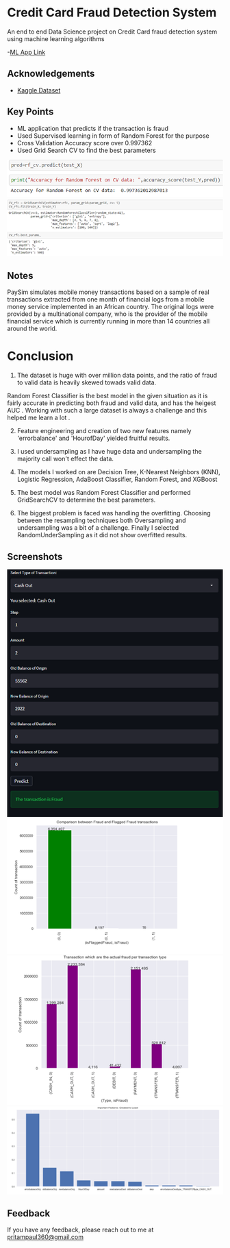 
# Credit Card Fraud Detection System

An end to end Data Science project on Credit Card fraud detection system using machine learning algorithms

-[ML App Link](https://creditcardfrauddetectionpp.herokuapp.com/#credit-card-fraud-detection)
## Acknowledgements

 - [Kaggle Dataset](https://www.kaggle.com/ealaxi/paysim1)
 
## Key Points

- ML application that predicts if the transaction is fraud
- Used Supervised learning in form of Random Forest for the purpose 
- Cross Validation Accuracy score over 0.997362  
- Used Grid Search CV to find the best parameters

![](images/2Capture.PNG)
![](images/3Capture.PNG)

  
## Notes

PaySim simulates mobile money transactions based on a sample of real transactions extracted from one month of financial logs from a mobile money service implemented in an African country. The original logs were provided by a multinational company, who is the provider of the mobile financial service which is currently running in more than 14 countries all around the world.





# Conclusion
1. The dataset is huge with over million data points, and the ratio of fraud to valid data is heavily skewed towads valid data.

Random Forest Classifier is the best model in the given situation as it is fairly accurate in predicting both fraud and valid data, and has the heigest AUC .
Working with such a large dataset is always a challenge and this helped me learn a lot .

2. Feature engineering and creation of two new features namely 'errorbalance' and 'HourofDay' yielded fruitful results.

3. I used undersampling as I have huge data and undersampling the majority call won't effect the data.

4. The models I worked on are Decision Tree, K-Nearest Neighbors (KNN), Logistic Regression, AdaBoost Classifier, Random Forest, and XGBoost

5. The best model was Random Forest Classifier and performed GridSearchCV to determine the best parameters.

6. The biggest problem is faced was handling the overfitting. Choosing between the resampling techniques both Oversampling and undersampling was a bit of a challenge. Finally I selected RandomUnderSampling as it did not show overfitted results. 


  
## Screenshots


![](images/Capture.PNG)
![](images/4Capture.PNG)
![](images/5Capture.PNG)
![](images/6Capture.PNG)  



## Feedback

If you have any feedback, please reach out to me at pritampaul360@gmail.com
